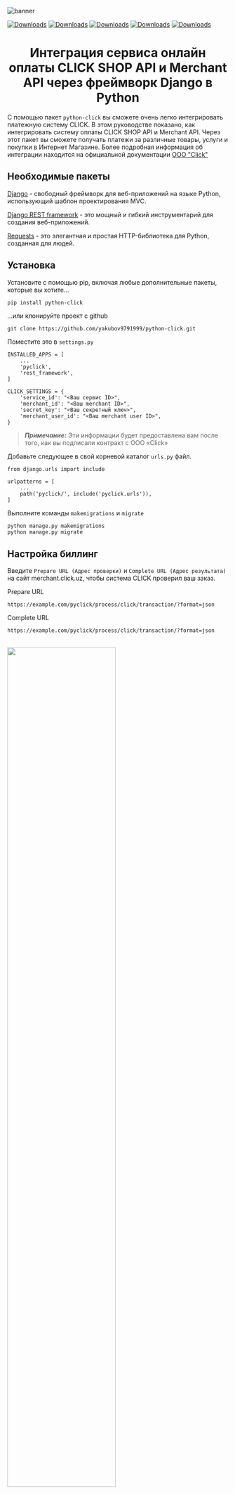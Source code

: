 ![banner](https://i.postimg.cc/brrfqW8k/banner.jpg "banner")

[![Downloads](https://img.shields.io/pypi/v/python-click)](https://pypi.org/project/python-click/)
[![Downloads](https://black.readthedocs.io/en/stable/_static/license.svg)](https://github.com/yakubov9791999/python-click/blob/master/LICENSE)
[![Downloads](https://img.shields.io/badge/docs-github-green)](https://github.com/yakubov9791999/python-click)
[![Downloads](https://img.shields.io/badge/telegram-yakubovdeveloper-green)](https://t.me/yakubovdeveloper)
[![Downloads](https://img.shields.io/badge/author-Sirojiddin_Yakubov-green)](https://t.me/Sirojiddin_Yakubov)
<div align="center">
<h1>Интеграция сервиса онлайн оплаты CLICK SHOP API и Merchant API через фреймворк Django в Python</h1>
</div>

С помощью пакет `python-click` вы сможете очень легко интегрировать платежную систему CLICK. В этом руководстве показано, как интегрировать систему оплаты CLICK SHOP API и Merchant API. Через этот пакет вы сможете получать платежи за различные товары, услуги и покупки в Интернет Магазине. Более подробная информация об интеграции находится на официальной документации [OOO "Click"](https://docs.click.uz/)

## Необходимые пакеты
[Django](https://docs.djangoproject.com/) - свободный фреймворк для веб-приложений на языке Python, использующий шаблон проектирования MVC.

[Django REST framework](https://www.django-rest-framework.org/) - это мощный и гибкий инструментарий для создания веб-приложений.

[Requests](https://requests.readthedocs.io/) - это элегантная и простая HTTP-библиотека для Python, созданная для людей.

## Установка
Установите с помощью pip, включая любые дополнительные пакеты, которые вы хотите...
```bash
pip install python-click
```
...или клонируйте проект с github
```console
git clone https://github.com/yakubov9791999/python-click.git
```

Поместите это в `settings.py`
```console
INSTALLED_APPS = [
    ...
    'pyclick',
    'rest_framework',
]

CLICK_SETTINGS = {
    'service_id': "<Ваш сервис ID>",
    'merchant_id': "<Ваш merchant ID>",
    'secret_key': "<Ваш секретный ключ>",
    'merchant_user_id': "<Ваш merchant user ID>",
}
```
> _**Примечание:**_
> Эти информации будет предоставлена ​​вам после того, как вы подписали контракт с OOO «Click»

Добавьте следующее в свой корневой каталог `urls.py` файл.
```console
from django.urls import include

urlpatterns = [
    ...
    path('pyclick/', include('pyclick.urls')),
]
```
Выполните команды `makemigrations` и `migrate`
```console
python manage.py makemigrations
python manage.py migrate
```

## Настройка биллинг
Введите `Prepare URL (Адрес проверки)` и `Complete URL (Адрес результата)` на сайт merchant.click.uz, чтобы система CLICK проверил ваш заказ.

Prepare URL
```
https://example.com/pyclick/process/click/transaction/?format=json
```
Complete URL
```
https://example.com/pyclick/process/click/transaction/?format=json
```
<br>
<img src="https://i.postimg.cc/KYymdYsH/merchant-click.png" width="70%">
<br>
<br>
<img src="https://i.postimg.cc/Vk5cpCRg/merchant-click-2.png" width="70%">

## Создать заказ

Вы можете создать заказ через [администратора django](http://127.0.0.1:8000/admin/) или по этой ссылке http://127.0.0.1:8000/pyclick/process/click/transaction/create/
<br>
<img src="https://i.postimg.cc/pXkY69Gs/django-admin-click-transaction.png" width="70%">
<br>
<br>
<img src="https://i.postimg.cc/02zbPLWp/create-click-transaction.png" width="70%">


Поместите желаемую сумму в поле `amount` и создайте заказ.

## CLICK SHOP API

Обратите внимание, что после создания заказа по этой ссылке http://127.0.0.1:8000/pyclick/process/click/transaction/create/ мы перейдем на сайт http://my.click.uz. 
<br>
<br>
<img src="https://i.ibb.co/1XYKhzB/my-click.png" width="70%">

Вы можете оплатить, введя номер карты или номер телефона. 

Полная информация, локальное тестирование, реальная интеграция с системой `CLICK SHOP API`, настройка личного кабинета и для проверки заказа через систему [Merchant CLICK](https://merchant.click.uz/) вы можете найти по этой ссылке https://pypi.org/project/python-click/0.1/ или в этом видео

[![Watch the video](https://img.youtube.com/vi/HHQ9QKSObyI/maxresdefault.jpg)](https://youtu.be/HHQ9QKSObyI)


## CLICK Merchant API

### Создать инвойс (счет-фактуру)
```
POST http://127.0.0.1:8000/pyclick/process/click/service/create_invoice
```
> Body:
> ```
> phone_number - Номер телефона
> ```
> ```
> transaction_id - ID заказа
> ```
---
### Проверка статуса инвойса (счет-фактуры)
```
POST http://127.0.0.1:8000/pyclick/process/click/service/check_invoice
```
> Body:
> ```
> invoice_id - ID инвойса
> ```
> ```
> transaction_id - ID заказа
> ```
---
### Создание токена карты
```
POST http://127.0.0.1:8000/pyclick/process/click/service/create_card_token
```
> Body:
> ```
> card_number - Номер карты
> ```
> ```
> expire_date - Срок карты
> ```
> ```
> temporary - создать токен для единичного использования. Временные токены автоматически удаляются после оплаты.
> ```
> ```
> transaction_id - ID заказа
> ```
---
### Подтверждение токена карты
```
POST http://127.0.0.1:8000/pyclick/process/click/service/verify_card_token
```
> Body:
> ```
> card_token - Токен карты
> ```
> ```
> sms_code - Полученный смс код
> ```
> ```
> transaction_id - ID заказа
> ```
---
### Оплата с помощью токена
```
POST http://127.0.0.1:8000/pyclick/process/click/service/payment_with_token
```
> Body:
> ```
> card_token - Токен карты
> ```
> ```
> transaction_id - ID заказа
> ```
---
### Удаление токена карты
```
POST http://127.0.0.1:8000/pyclick/process/click/service/delete_card_token
```
> Body:
> ```
> card_token - Токен карты
> ```
---
### Снятие платежа (отмена)
```
POST http://127.0.0.1:8000/pyclick/process/click/service/cancel_payment
```
> Body:
> ```
> transaction_id - ID заказа
> ```
---
### Проверка статуса платежа
```
POST http://127.0.0.1:8000/pyclick/process/click/service/check_payment_status
```
> Body:
> ```
> transaction_id - ID заказа
> ```
---

Вы можете отправить эти запросы через [Postman](https://www.postman.com/). Загрузите [эту коллекцию](https://drive.google.com/file/d/1G1xTfVIzQBf8ebqcjEzn_w9m6sXeiXBp/view) и импортируйте ее в свой `postman`. В этой коллекции все запросы и обязательные поля написано.

Для более подробной информации, создание заказа, `production` интеграция с системой `CLICK SHOP API` и `Merchant API`, настройка личного кабинета и для проверки заказа через систему [Merchant CLICK](https://merchant.click.uz/), вы можете посмотреть это видео

[![Watch the video](https://img.youtube.com/vi/6ueLGj3Ea5M/maxresdefault.jpg)](https://youtu.be/6ueLGj3Ea5M)

## Спасибо за внимание!

## Автор
[Sirojiddin Yakubov](https://t.me/Sirojiddin_Yakubov)

## Социальные сети
<div align="center">
  Подпишитесь на нас, чтобы получать больше новостей о веб-программировании: <br>
  <a href="https://www.youtube.com/channel/UCeJ6Sc3SaKKArAurnCwlJBw">YouTube</a>
  <span> | </span>
  <a href="https://www.instagram.com/yakubovdeveloper">Instagram</a>
  <span> | </span>
  <a href="https://www.facebook.com/yakubovdeveloper">Facebook</a>
  <span> | </span>
  <a href="https://www.tiktok.com/@yakubovdeveloper">TikTok</a>
  <span> | </span>
  <a href="https://t.me/yakubovdeveloper">Telegram</a>
</div>